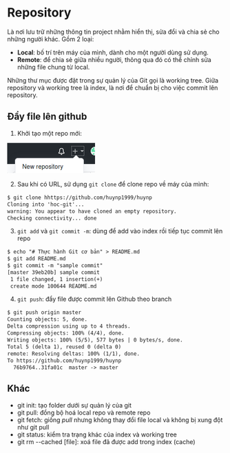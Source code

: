 # Repository
Là nơi lưu trữ những thông tin project nhằm hiển thị, sửa đổi và chia sẻ cho những người khác. Gồm 2 loại:

- **Local**: bố trí trên máy của mình, dành cho một người dùng sử dụng.
- **Remote**: để chia sẻ giữa nhiều người, thông qua đó có thể chỉnh sửa những file chung từ local.

Những thư mục được đặt trong sự quản lý của Git gọi là working tree. Giữa repository và working tree là index, là nơi để chuẩn bị cho việc commit lên repository. 

## Đẩy file lên github
1. Khởi tạo một repo mới:

![Alt](https://github.com/huynp1999/huynp/blob/master/New%20r.png)

2. Sau khi có URL, sử dụng `git clone` để clone repo về máy của mình:
```
$ git clone hhttps://github.com/huynp1999/huynp
Cloning into 'hoc-git'...
warning: You appear to have cloned an empty repository.
Checking connectivity... done
```
3. `git add` và `git commit -m`: dùng để add vào index rồi tiếp tục commit lên repo
```
$ echo "# Thực hành Git cơ bản" > README.md
$ git add README.md 
$ git commit -m "sample commit"
[master 39eb20b] sample commit
 1 file changed, 1 insertion(+)
 create mode 100644 README.md
 ```
4. `git push`: đẩy file được commit lên Github theo branch
 ```
 $ git push origin master
Counting objects: 5, done.
Delta compression using up to 4 threads.
Compressing objects: 100% (4/4), done.
Writing objects: 100% (5/5), 577 bytes | 0 bytes/s, done.
Total 5 (delta 1), reused 0 (delta 0)
remote: Resolving deltas: 100% (1/1), done.
To https://github.com/huynp1999/huynp
   76b9764..31fa01c  master -> master
```
## Khác
- git init: tạo folder dưới sự quản lý của git
- git pull: đồng bộ hoá local repo và remote repo
- git fetch: giống _pull_ nhưng không thay đổi file local và không bị xung đột như git pull
- git status: kiểm tra trạng khác của index và working tree
- git rm --cached [file]: xoá file đã được add trong index (cache)
